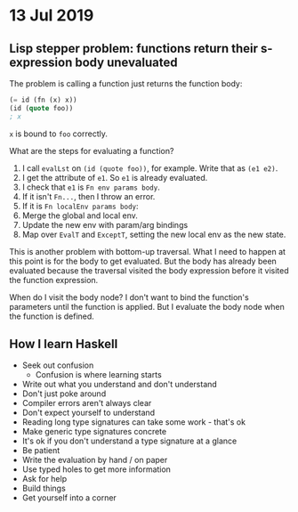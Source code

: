 # 13 Jul 2019

## Lisp stepper problem: functions return their s-expression body unevaluated

The problem is calling a function just returns the function body:

```lisp
(= id (fn (x) x))
(id (quote foo))
; x
```

`x` is bound to `foo` correctly.

What are the steps for evaluating a function?

1. I call `evalLst` on `(id (quote foo))`, for example. Write that as `(e1 e2)`.
2. I get the attribute of `e1`. So `e1` is already evaluated.
3. I check that `e1` is `Fn env params body`.
4. If it isn't `Fn...`, then I throw an error.
5. If it is `Fn localEnv params body`: 
  1. Merge the global and local env.
  2. Update the new env with param/arg bindings
  3. Map over `EvalT` and `ExceptT`, setting the new local env as the new state.

This is another problem with bottom-up traversal.
What I need to happen at this point is for the body to get evaluated.
But the body has already been evaluated because the traversal visited the body
expression before it visited the function expression.

When do I visit the body node?
I don't want to bind the function's parameters until the function is applied.
But I evaluate the body node when the function is defined.

## How I learn Haskell

- Seek out confusion
    - Confusion is where learning starts
- Write out what you understand and don't understand
- Don't just poke around
- Compiler errors aren't always clear
- Don't expect yourself to understand 
- Reading long type signatures can take some work - that's ok
- Make generic type signatures concrete
- It's ok if you don't understand a type signature at a glance
- Be patient
- Write the evaluation by hand / on paper
- Use typed holes to get more information
- Ask for help
- Build things
- Get yourself into a corner

